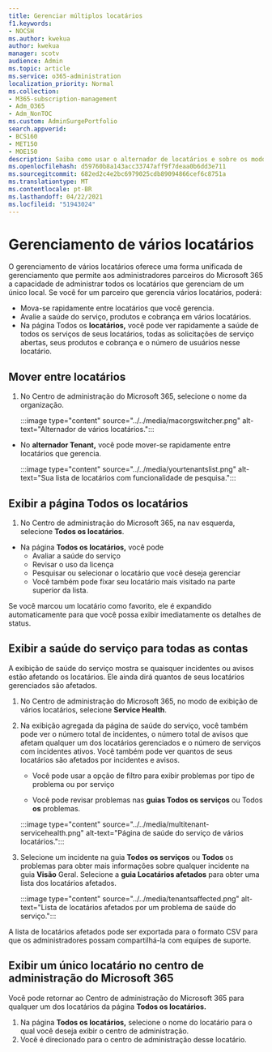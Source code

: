 ```yaml
---
title: Gerenciar múltiplos locatários
f1.keywords:
- NOCSH
ms.author: kwekua
author: kwekua
manager: scotv
audience: Admin
ms.topic: article
ms.service: o365-administration
localization_priority: Normal
ms.collection:
- M365-subscription-management
- Adm_O365
- Adm_NonTOC
ms.custom: AdminSurgePortfolio
search.appverid:
- BCS160
- MET150
- MOE150
description: Saiba como usar o alternador de locatários e sobre os modo de exibição de vários locatários.
ms.openlocfilehash: d59760b8a143acc33747aff9f7deaa0b6dd3e711
ms.sourcegitcommit: 682ed2c4e2bc6979025cdb89094866cef6c8751a
ms.translationtype: MT
ms.contentlocale: pt-BR
ms.lasthandoff: 04/22/2021
ms.locfileid: "51943024"
---
```

# <a name="multi-tenant-management"></a>Gerenciamento de vários locatários

O gerenciamento de vários locatários oferece uma forma unificada de gerenciamento que permite aos administradores parceiros do Microsoft 365 a capacidade de administrar todos os locatários que gerenciam de um único local. Se você for um parceiro que gerencia vários locatários, poderá:

- Mova-se rapidamente entre locatários que você gerencia.
- Avalie a saúde do serviço, produtos e cobrança em vários locatários.
- Na página Todos os **locatários,** você pode ver rapidamente a saúde de todos os serviços de seus locatários, todas as solicitações de serviço abertas, seus produtos e cobrança e o número de usuários nesse locatário.

## <a name="move-between-tenants"></a>Mover entre locatários

1. No Centro de administração do Microsoft 365, selecione o nome da organização.

    :::image type="content" source="../../media/macorgswitcher.png" alt-text="Alternador de vários locatários.":::

- No **alternador Tenant,** você pode mover-se rapidamente entre locatários que gerencia.

    :::image type="content" source="../../media/yourtenantslist.png" alt-text="Sua lista de locatários com funcionalidade de pesquisa.":::

## <a name="view-all-tenants-page"></a>Exibir a página Todos os locatários

1. No Centro de administração do Microsoft 365, na nav esquerda, selecione **Todos os locatários**.
- Na página **Todos os locatários,** você pode
  - Avaliar a saúde do serviço
  - Revisar o uso da licença
  - Pesquisar ou selecionar o locatário que você deseja gerenciar
  - Você também pode fixar seu locatário mais visitado na parte superior da lista.

Se você marcou um locatário como favorito, ele é expandido automaticamente para que você possa exibir imediatamente os detalhes de status.

## <a name="view-service-health-for-all-accounts"></a>Exibir a saúde do serviço para todas as contas

A exibição de saúde do serviço mostra se quaisquer incidentes ou avisos estão afetando os locatários. Ele ainda dirá quantos de seus locatários gerenciados são afetados.

1. No Centro de administração do Microsoft 365, no modo de exibição de vários locatários, selecione **Service Health**.
2. Na  exibição agregada da página de saúde do serviço, você também pode ver o número total de incidentes, o número total de avisos que afetam qualquer um dos locatários gerenciados e o número de serviços com incidentes ativos. Você também pode ver quantos de seus locatários são afetados por incidentes e avisos.

    - Você pode usar a opção de filtro para exibir problemas por tipo de problema ou por serviço

    - Você pode revisar problemas nas **guias Todos os serviços** ou Todos **os** problemas.

    :::image type="content" source="../../media/multitenant-servicehealth.png" alt-text="Página de saúde do serviço de vários locatários.":::
1. Selecione um incidente na guia **Todos os serviços** ou **Todos** os problemas para obter mais informações sobre qualquer incidente na guia **Visão** Geral. Selecione a **guia Locatários afetados** para obter uma lista dos locatários afetados.

    :::image type="content" source="../../media/tenantsaffected.png" alt-text="Lista de locatários afetados por um problema de saúde do serviço.":::

A lista de locatários afetados pode ser exportada para o formato CSV para que os administradores possam compartilhá-la com equipes de suporte.

## <a name="view-a-single-tenant-in-the-microsoft-365-admin-center"></a>Exibir um único locatário no centro de administração do Microsoft 365

Você pode retornar ao Centro de administração do Microsoft 365 para qualquer um dos locatários da página **Todos os locatários.**

1. Na página **Todos os locatários,** selecione o nome do locatário para o qual você deseja exibir o centro de administração.
2. Você é direcionado para o centro de administração desse locatário.
